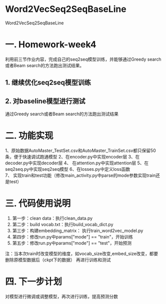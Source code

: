 # Word2VecSeq2SeqBaseLine
Word2VecSeq2SeqBaseLine

# 一. Homework-week4
利用前三节作业内容，完成自己的seq2seq模型训练，并能够通过Greedy search或者Beam search的方法跑出测试结果。
## 1. 继续优化seq2seq模型训练
## 2. 对baseline模型进行测试
通过Greedy search或者Beam search的方法跑出测试结果

# 二. 功能实现  
1、原始数据AutoMaster_TestSet.csv和AutoMaster_TrainSet.csv都只保留50条，便于快速调试跑通模型
2、在encoder.py中实现encoder层
3、在decoder.py中实现decoder层
4、 在attention.py中实现attention层
5、在seq2seq.py中实现seq2seq模型
6、在losses.py中定义loss函数  
7、 实现train和test功能（修改main_activity.py中parse的mode参数实现train还是test）

# 三. 代码使用说明  
1. 第一步：clean data：执行clean_data.py  
2. 第二步：build vocab.txt：执行build_vocab_dict.py  
3. 第三步：构建embedding_matrix： 执行train_word2vec_model.py  
4. 第四步：修改run.py中params["mode"] == "train"，开始训练  
5. 第五步：修改run.py中params["mode"] == "test"，开始预测  

注：当本次train时改变模型的维度，如vocab_size改变,embed_size改变，都要删除原模型数据后（ckpt下的数据）
再进行训练和测试  


# 四. 下一步计划  
对模型进行微调或调整模型，再次进行训练，提高预测分数  



